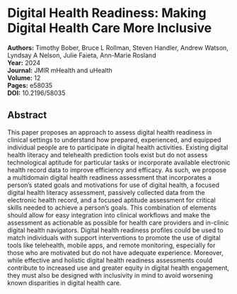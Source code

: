 # Digital Health Readiness: Making Digital Health Care More Inclusive

**Authors:** Timothy Bober, Bruce L Rollman, Steven Handler, Andrew Watson, Lyndsay A Nelson, Julie Faieta, Ann-Marie Rosland  
**Year:** 2024  
**Journal:** JMIR mHealth and uHealth  
**Volume:** 12  
**Pages:** e58035  
**DOI:** 10.2196/58035  

## Abstract
This paper proposes an approach to assess digital health readiness in clinical settings to understand how prepared, experienced, and equipped individual people are to participate in digital health activities. Existing digital health literacy and telehealth prediction tools exist but do not assess technological aptitude for particular tasks or incorporate available electronic health record data to improve efficiency and efficacy. As such, we propose a multidomain digital health readiness assessment that incorporates a person’s stated goals and motivations for use of digital health, a focused digital health literacy assessment, passively collected data from the electronic health record, and a focused aptitude assessment for critical skills needed to achieve a person’s goals. This combination of elements should allow for easy integration into clinical workflows and make the assessment as actionable as possible for health care providers and in-clinic digital health navigators. Digital health readiness profiles could be used to match individuals with support interventions to promote the use of digital tools like telehealth, mobile apps, and remote monitoring, especially for those who are motivated but do not have adequate experience. Moreover, while effective and holistic digital health readiness assessments could contribute to increased use and greater equity in digital health engagement, they must also be designed with inclusivity in mind to avoid worsening known disparities in digital health care.

